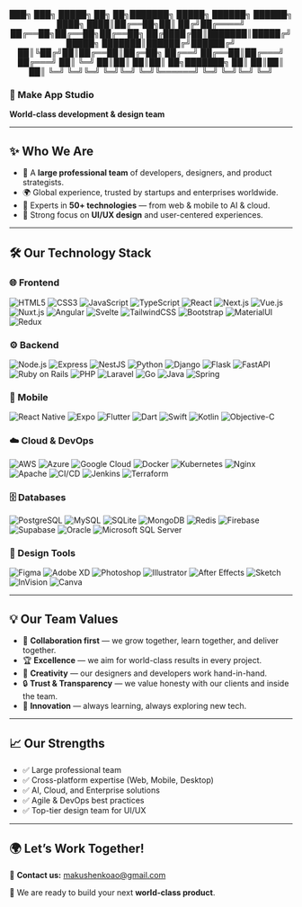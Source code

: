 <div align="center">
███╗   ███╗ █████╗ ██╗  ██╗███████╗     █████╗ ██████╗ ██████╗
████╗ ████║██╔══██╗██║ ██╔╝██╔════╝    ██╔══██╗██╔══██╗██╔══██╗
██╔████╔██║███████║█████╔╝ █████╗      ███████║██████╔╝██████╔╝
██║╚██╔╝██║██╔══██║██╔═██╗ ██╔══╝      ██╔══██║██╔═══╝ ██╔═══╝
██║ ╚═╝ ██║██║  ██║██║  ██╗███████╗    ██║  ██║██║     ██║
╚═╝     ╚═╝╚═╝  ╚═╝╚═╝  ╚═╝╚══════╝    ╚═╝  ╚═╝╚═╝     ╚═╝

</div>

### 🚀 Make App Studio  
**World-class development & design team**  

---

## ✨ Who We Are
- 💼 A **large professional team** of developers, designers, and product strategists.  
- 🌍 Global experience, trusted by startups and enterprises worldwide.  
- 🧠 Experts in **50+ technologies** — from web & mobile to AI & cloud.  
- 🎨 Strong focus on **UI/UX design** and user-centered experiences.  

---

## 🛠 Our Technology Stack  

### 🌐 Frontend
![HTML5](https://img.shields.io/badge/-HTML5-E34F26?logo=html5&logoColor=white)
![CSS3](https://img.shields.io/badge/-CSS3-1572B6?logo=css3&logoColor=white)
![JavaScript](https://img.shields.io/badge/-JavaScript-F7DF1E?logo=javascript&logoColor=black)
![TypeScript](https://img.shields.io/badge/-TypeScript-3178C6?logo=typescript&logoColor=white)
![React](https://img.shields.io/badge/-React-61DAFB?logo=react&logoColor=black)
![Next.js](https://img.shields.io/badge/-Next.js-000000?logo=nextdotjs&logoColor=white)
![Vue.js](https://img.shields.io/badge/-Vue.js-4FC08D?logo=vue.js&logoColor=white)
![Nuxt.js](https://img.shields.io/badge/-Nuxt.js-00DC82?logo=nuxtdotjs&logoColor=white)
![Angular](https://img.shields.io/badge/-Angular-DD0031?logo=angular&logoColor=white)
![Svelte](https://img.shields.io/badge/-Svelte-FF3E00?logo=svelte&logoColor=white)
![TailwindCSS](https://img.shields.io/badge/-TailwindCSS-38B2AC?logo=tailwind-css&logoColor=white)
![Bootstrap](https://img.shields.io/badge/-Bootstrap-7952B3?logo=bootstrap&logoColor=white)
![MaterialUI](https://img.shields.io/badge/-MUI-007FFF?logo=mui&logoColor=white)
![Redux](https://img.shields.io/badge/-Redux-764ABC?logo=redux&logoColor=white)

### ⚙️ Backend
![Node.js](https://img.shields.io/badge/-Node.js-339933?logo=node.js&logoColor=white)
![Express](https://img.shields.io/badge/-Express-000000?logo=express&logoColor=white)
![NestJS](https://img.shields.io/badge/-NestJS-E0234E?logo=nestjs&logoColor=white)
![Python](https://img.shields.io/badge/-Python-3776AB?logo=python&logoColor=white)
![Django](https://img.shields.io/badge/-Django-092E20?logo=django&logoColor=white)
![Flask](https://img.shields.io/badge/-Flask-000000?logo=flask&logoColor=white)
![FastAPI](https://img.shields.io/badge/-FastAPI-009688?logo=fastapi&logoColor=white)
![Ruby on Rails](https://img.shields.io/badge/-Rails-CC0000?logo=ruby-on-rails&logoColor=white)
![PHP](https://img.shields.io/badge/-PHP-777BB4?logo=php&logoColor=white)
![Laravel](https://img.shields.io/badge/-Laravel-FF2D20?logo=laravel&logoColor=white)
![Go](https://img.shields.io/badge/-Go-00ADD8?logo=go&logoColor=white)
![Java](https://img.shields.io/badge/-Java-007396?logo=java&logoColor=white)
![Spring](https://img.shields.io/badge/-Spring-6DB33F?logo=spring&logoColor=white)

### 📱 Mobile
![React Native](https://img.shields.io/badge/-React%20Native-61DAFB?logo=react&logoColor=black)
![Expo](https://img.shields.io/badge/-Expo-000020?logo=expo&logoColor=white)
![Flutter](https://img.shields.io/badge/-Flutter-02569B?logo=flutter&logoColor=white)
![Dart](https://img.shields.io/badge/-Dart-0175C2?logo=dart&logoColor=white)
![Swift](https://img.shields.io/badge/-Swift-FA7343?logo=swift&logoColor=white)
![Kotlin](https://img.shields.io/badge/-Kotlin-7F52FF?logo=kotlin&logoColor=white)
![Objective-C](https://img.shields.io/badge/-ObjectiveC-43853D?logo=apple&logoColor=white)

### ☁️ Cloud & DevOps
![AWS](https://img.shields.io/badge/-AWS-232F3E?logo=amazonaws&logoColor=white)
![Azure](https://img.shields.io/badge/-Azure-0078D4?logo=microsoftazure&logoColor=white)
![Google Cloud](https://img.shields.io/badge/-GCP-4285F4?logo=googlecloud&logoColor=white)
![Docker](https://img.shields.io/badge/-Docker-2496ED?logo=docker&logoColor=white)
![Kubernetes](https://img.shields.io/badge/-Kubernetes-326CE5?logo=kubernetes&logoColor=white)
![Nginx](https://img.shields.io/badge/-Nginx-009639?logo=nginx&logoColor=white)
![Apache](https://img.shields.io/badge/-Apache-D22128?logo=apache&logoColor=white)
![CI/CD](https://img.shields.io/badge/-CI%2FCD-2088FF?logo=githubactions&logoColor=white)
![Jenkins](https://img.shields.io/badge/-Jenkins-D24939?logo=jenkins&logoColor=white)
![Terraform](https://img.shields.io/badge/-Terraform-623CE4?logo=terraform&logoColor=white)

### 🗄 Databases
![PostgreSQL](https://img.shields.io/badge/-PostgreSQL-4169E1?logo=postgresql&logoColor=white)
![MySQL](https://img.shields.io/badge/-MySQL-4479A1?logo=mysql&logoColor=white)
![SQLite](https://img.shields.io/badge/-SQLite-003B57?logo=sqlite&logoColor=white)
![MongoDB](https://img.shields.io/badge/-MongoDB-47A248?logo=mongodb&logoColor=white)
![Redis](https://img.shields.io/badge/-Redis-DC382D?logo=redis&logoColor=white)
![Firebase](https://img.shields.io/badge/-Firebase-FFCA28?logo=firebase&logoColor=black)
![Supabase](https://img.shields.io/badge/-Supabase-3ECF8E?logo=supabase&logoColor=black)
![Oracle](https://img.shields.io/badge/-Oracle-F80000?logo=oracle&logoColor=white)
![Microsoft SQL Server](https://img.shields.io/badge/-MSSQL-CC2927?logo=microsoftsqlserver&logoColor=white)

### 🎨 Design Tools
![Figma](https://img.shields.io/badge/-Figma-F24E1E?logo=figma&logoColor=white)
![Adobe XD](https://img.shields.io/badge/-AdobeXD-FF61F6?logo=adobexd&logoColor=white)
![Photoshop](https://img.shields.io/badge/-Photoshop-31A8FF?logo=adobephotoshop&logoColor=white)
![Illustrator](https://img.shields.io/badge/-Illustrator-FF9A00?logo=adobeillustrator&logoColor=white)
![After Effects](https://img.shields.io/badge/-AfterEffects-9999FF?logo=adobeaftereffects&logoColor=white)
![Sketch](https://img.shields.io/badge/-Sketch-F7B500?logo=sketch&logoColor=white)
![InVision](https://img.shields.io/badge/-InVision-FF3366?logo=invision&logoColor=white)
![Canva](https://img.shields.io/badge/-Canva-00C4CC?logo=canva&logoColor=white)

---

## 💡 Our Team Values
- 🤝 **Collaboration first** — we grow together, learn together, and deliver together.  
- 🏆 **Excellence** — we aim for world-class results in every project.  
- 🎨 **Creativity** — our designers and developers work hand-in-hand.  
- 🔒 **Trust & Transparency** — we value honesty with our clients and inside the team.  
- 🚀 **Innovation** — always learning, always exploring new tech.  

---

## 📈 Our Strengths
- ✅ Large professional team  
- ✅ Cross-platform expertise (Web, Mobile, Desktop)  
- ✅ AI, Cloud, and Enterprise solutions  
- ✅ Agile & DevOps best practices  
- ✅ Top-tier design team for UI/UX  

---

## 🌍 Let’s Work Together!
📨 **Contact us:** makushenkoao@gmail.com  

💼 We are ready to build your next **world-class product**.  
